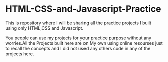 # HTML-CSS-and-Javascript-Practice
This is repository where I will be sharing all the practice projects I built using only HTML,CSS and Javascript.

You people can use my projects for your practice purpose without any worries.All the Projects built here are on My own using online resourses just to recall the concepts and I  did not used any others code in any of the projects here.
